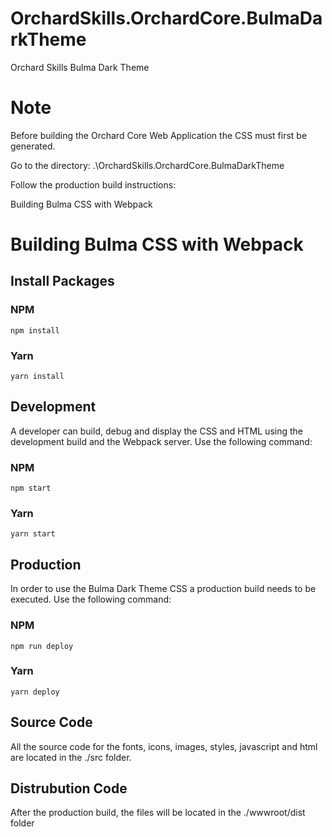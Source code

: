 # OrchardSkills.OrchardCore.BulmaDarkTheme

Orchard Skills Bulma Dark Theme

# Note

Before building the Orchard Core Web Application the CSS must first be generated.

Go to the directory: .\OrchardSkills.OrchardCore.BulmaDarkTheme

Follow the production build instructions:

Building Bulma CSS with Webpack

# Building Bulma CSS with Webpack

## Install Packages

### NPM

```
npm install
```

### Yarn

```
yarn install
```

## Development

A developer can build, debug and display the CSS and HTML using the development build and the Webpack server.
Use the following command:

### NPM

```
npm start
```

### Yarn

```
yarn start
```

## Production

In order to use the Bulma Dark Theme CSS a production build needs to be executed.
Use the following command:

### NPM

```
npm run deploy
```

### Yarn

```
yarn deploy
```

## Source Code

All the source code for the fonts, icons, images, styles, javascript and html are located in the ./src folder.

## Distrubution Code

After the production build, the files will be located in the ./wwwroot/dist folder
